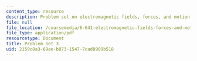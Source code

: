 ```yaml
---
content_type: resource
description: Problem set on electromagnetic fields, forces, and motion.
file: null
file_location: /coursemedia/6-641-electromagnetic-fields-forces-and-motion-spring-2005/2159c8a369aeb87315477cad8909b518_ps3sp05.pdf
file_type: application/pdf
resourcetype: Document
title: Problem Set 3
uid: 2159c8a3-69ae-b873-1547-7cad8909b518
---
```

